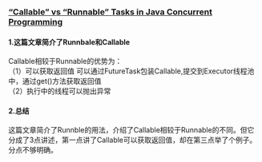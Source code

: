 ### [“Callable” vs “Runnable” Tasks in Java Concurrent Programming](https://medium.com/@aayushbhatnagar_10462/callable-vs-runnable-tasks-in-java-concurrent-programming-26b478fe6dfa)
#### 1.这篇文章简介了Runnbale和Callable    
Callable相较于Runnable的优势为：   
（1）可以获取返回值
  可以通过FutureTask包装Callable,提交到Executor线程池中，通过get()方法获取返回值   
（2）执行中的线程可以抛出异常    
#### 2.总结    
这篇文章简介了Runnble的用法，介绍了Callable相较于Runnable的不同。但它分成了3点讲述，第一点讲了Callable可以获取返回值，却在第三点举了个例子。
分点不够明确。
